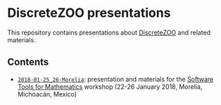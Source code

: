 # DiscreteZOO presentations

This repository contains presentations
about [DiscreteZOO](http://www.discretezoo.xyz/) and related materials.

## Contents

* [`2018-01-25_26-Morelia`](2018-01-25_26-Morelia/):
presentation and materials for the
[Software Tools for Mathematics](http://matmor.unam.mx/software-tools-math/)
workshop (22-26 January 2018, Morelia, Michoacán, Mexico)
